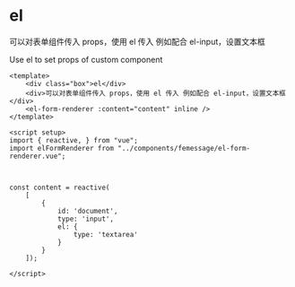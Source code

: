 # el

可以对表单组件传入 props，使用 el 传入 例如配合 el-input，设置文本框

Use el to set props of custom component

```JS
<template>
    <div class="box">el</div>
    <div>可以对表单组件传入 props，使用 el 传入 例如配合 el-input，设置文本框</div>
    <el-form-renderer :content="content" inline />
</template>

<script setup>
import { reactive, } from "vue";
import elFormRenderer from "../components/femessage/el-form-renderer.vue";



const content = reactive(
    [
        {
            id: 'document',
            type: 'input',
            el: {
                type: 'textarea'
            }
        }
    ]);

</script>

```
